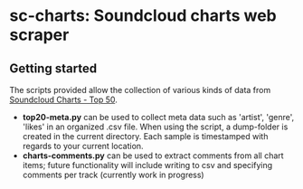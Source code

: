 # sc-charts: Soundcloud charts web scraper

## Getting started
The scripts provided allow the collection of various kinds of data from [Soundcloud Charts - Top 50](https://soundcloud.com/charts/top).
- __top20-meta.py__ can be used to collect meta data such as 'artist', 'genre', 'likes' in an organized .csv file. When using the script, a dump-folder is created in the current directory. Each sample is timestamped with regards to your current location.
- __charts-comments.py__ can be used to extract comments from all chart items; future functionality will include writing to csv and specifying comments per track (currently work in progress)